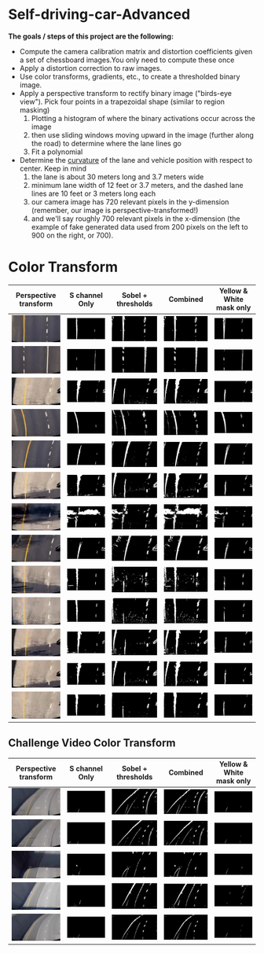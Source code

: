 # Self-driving-car-Advanced


**The goals / steps of this project are the following:**
* Compute the camera calibration matrix and distortion coefficients given a set of chessboard images.You only need to compute these once
* Apply a distortion correction to raw images.
* Use color transforms, gradients, etc., to create a thresholded binary image.
* Apply a perspective transform to rectify binary image ("birds-eye view"). Pick four points in a trapezoidal shape (similar to region masking)
	1. Plotting a histogram of where the binary activations occur across the image
	2. then use sliding windows moving upward in the image (further along the road) to determine where the lane lines go
	3. Fit a polynomial
* Determine the [curvature](https://www.intmath.com/applications-differentiation/8-radius-curvature.php) of the lane and vehicle position with respect to center. Keep in mind
	1. the lane is about 30 meters long and 3.7 meters wide
	2. minimum lane width of 12 feet or 3.7 meters, and the dashed lane lines are 10 feet or 3 meters long each
	3. our camera image has 720 relevant pixels in the y-dimension (remember, our image is perspective-transformed!)
	4. and we'll say roughly 700 relevant pixels in the x-dimension (the example of fake generated data used from 200 pixels on the left to 900 on the right, or 700).

# Color Transform
| Perspective transform | S channel Only |Sobel + thresholds | Combined | Yellow & White mask only|
------------ | ------------- | ------------- | ------------- | -------------
<img src="./output_images/perspective_transform/straight_lines1.jpg" width="150" height1="100">|<img src="./output_images/perspective_transform/straight_lines1_SchannelOnly.jpg" width="150" height1="100">|<img src="./output_images/perspective_transform/straight_lines1_FullColorTransf.jpg" width="150" height1="100">|<img src="./output_images/perspective_transform/straight_lines1_Combined.jpg" width="150" height1="100">|<img src="./output_images/perspective_transform/straight_lines1_Option2.jpg" width="150" height1="100">|
<img src="./output_images/perspective_transform/straight_lines2.jpg" width="150" height1="100">|<img src="./output_images/perspective_transform/straight_lines2_SchannelOnly.jpg" width="150" height1="100">|<img src="./output_images/perspective_transform/straight_lines2_FullColorTransf.jpg" width="150" height1="100">|<img src="./output_images/perspective_transform/straight_lines2_Combined.jpg" width="150" height1="100">|<img src="./output_images/perspective_transform/straight_lines2_Option2.jpg" width="150" height1="100">|
<img src="./output_images/perspective_transform/test1.jpg" width="150" height1="100">|<img src="./output_images/perspective_transform/test1_SchannelOnly.jpg" width="150" height1="100">|<img src="./output_images/perspective_transform/test1_FullColorTransf.jpg" width="150" height1="100">|<img src="./output_images/perspective_transform/test1_Combined.jpg" width="150" height1="100">|<img src="./output_images/perspective_transform/test1_Option2.jpg" width="150" height1="100">|
<img src="./output_images/perspective_transform/test2.jpg" width="150" height1="100">|<img src="./output_images/perspective_transform/test2_SchannelOnly.jpg" width="150" height1="100">|<img src="./output_images/perspective_transform/test2_FullColorTransf.jpg" width="150" height1="100">|<img src="./output_images/perspective_transform/test2_Combined.jpg" width="150" height1="100">|<img src="./output_images/perspective_transform/test2_Option2.jpg" width="150" height1="100">|
<img src="./output_images/perspective_transform/test3.jpg" width="150" height1="100">|<img src="./output_images/perspective_transform/test3_SchannelOnly.jpg" width="150" height1="100">|<img src="./output_images/perspective_transform/test3_FullColorTransf.jpg" width="150" height1="100">|<img src="./output_images/perspective_transform/test3_Combined.jpg" width="150" height1="100">|<img src="./output_images/perspective_transform/test3_Option2.jpg" width="150" height1="100">|
<img src="./output_images/perspective_transform/test4.jpg" width="150" height1="100">|<img src="./output_images/perspective_transform/test4_SchannelOnly.jpg" width="150" height1="100">|<img src="./output_images/perspective_transform/test4_FullColorTransf.jpg" width="150" height1="100">|<img src="./output_images/perspective_transform/test4_Combined.jpg" width="150" height1="100">|<img src="./output_images/perspective_transform/test4_Option2.jpg" width="150" height1="100">|
<img src="./output_images/perspective_transform/test5.jpg" width="150" height1="100">|<img src="./output_images/perspective_transform/test5_SchannelOnly.jpg" width="150" height1="100">|<img src="./output_images/perspective_transform/test5_FullColorTransf.jpg" width="150" height1="100">|<img src="./output_images/perspective_transform/test5_Combined.jpg" width="150" height1="100">|<img src="./output_images/perspective_transform/test5_Option2.jpg" width="150" height1="100">|
<img src="./output_images/perspective_transform/test6.jpg" width="150" height1="100">|<img src="./output_images/perspective_transform/test6_SchannelOnly.jpg" width="150" height1="100">|<img src="./output_images/perspective_transform/test6_FullColorTransf.jpg" width="150" height1="100">|<img src="./output_images/perspective_transform/test6_Combined.jpg" width="150" height1="100">|<img src="./output_images/perspective_transform/test6_Option2.jpg" width="150" height1="100">|
<img src="./output_images/perspective_transform/test_challenge0.jpg" width="150" height1="100">|<img src="./output_images/perspective_transform/test_challenge0_SchannelOnly.jpg" width="150" height1="100">|<img src="./output_images/perspective_transform/test_challenge0_FullColorTransf.jpg" width="150" height1="100">|<img src="./output_images/perspective_transform/test_challenge0_Combined.jpg" width="150" height1="100">|<img src="./output_images/perspective_transform/test_challenge0_Option2.jpg" width="150" height1="100">|
<img src="./output_images/perspective_transform/test_challenge1.jpg" width="150" height1="100">|<img src="./output_images/perspective_transform/test_challenge1_SchannelOnly.jpg" width="150" height1="100">|<img src="./output_images/perspective_transform/test_challenge1_FullColorTransf.jpg" width="150" height1="100">|<img src="./output_images/perspective_transform/test_challenge1_Combined.jpg" width="150" height1="100">|<img src="./output_images/perspective_transform/test_challenge1_Option2.jpg" width="150" height1="100">|
<img src="./output_images/perspective_transform/test_challenge2.jpg" width="150" height1="100">|<img src="./output_images/perspective_transform/test_challenge2_SchannelOnly.jpg" width="150" height1="100">|<img src="./output_images/perspective_transform/test_challenge2_FullColorTransf.jpg" width="150" height1="100">|<img src="./output_images/perspective_transform/test_challenge2_Combined.jpg" width="150" height1="100">|<img src="./output_images/perspective_transform/test_challenge2_Option2.jpg" width="150" height1="100">|
<img src="./output_images/perspective_transform/test_challenge3.jpg" width="150" height1="100">|<img src="./output_images/perspective_transform/test_challenge3_SchannelOnly.jpg" width="150" height1="100">|<img src="./output_images/perspective_transform/test_challenge3_FullColorTransf.jpg" width="150" height1="100">|<img src="./output_images/perspective_transform/test_challenge3_Combined.jpg" width="150" height1="100">|<img src="./output_images/perspective_transform/test_challenge3_Option2.jpg" width="150" height1="100">|
<img src="./output_images/perspective_transform/test_challenge4.jpg" width="150" height1="100">|<img src="./output_images/perspective_transform/test_challenge4_SchannelOnly.jpg" width="150" height1="100">|<img src="./output_images/perspective_transform/test_challenge4_FullColorTransf.jpg" width="150" height1="100">|<img src="./output_images/perspective_transform/test_challenge4_Combined.jpg" width="150" height1="100">|<img src="./output_images/perspective_transform/test_challenge4_Option2.jpg" width="150" height1="100">|

## Challenge Video Color Transform
| Perspective transform | S channel Only |Sobel + thresholds | Combined | Yellow & White mask only|
------------ | ------------- | ------------- | ------------- | -------------
<img src="./output_images/perspective_transform/hard_challenge0.jpg" width="150" height1="100">|<img src="./output_images/perspective_transform/hard_challenge0_SchannelOnly.jpg" width="150" height1="100">|<img src="./output_images/perspective_transform/hard_challenge0_FullColorTransf.jpg" width="150" height1="100">|<img src="./output_images/perspective_transform/hard_challenge0_Combined.jpg" width="150" height1="100">|<img src="./output_images/perspective_transform/hard_challenge0_Option2.jpg" width="150" height1="100">|
<img src="./output_images/perspective_transform/hard_challenge1.jpg" width="150" height1="100">|<img src="./output_images/perspective_transform/hard_challenge1_SchannelOnly.jpg" width="150" height1="100">|<img src="./output_images/perspective_transform/hard_challenge1_FullColorTransf.jpg" width="150" height1="100">|<img src="./output_images/perspective_transform/hard_challenge1_Combined.jpg" width="150" height1="100">|<img src="./output_images/perspective_transform/hard_challenge1_Option2.jpg" width="150" height1="100">|
<img src="./output_images/perspective_transform/hard_challenge2.jpg" width="150" height1="100">|<img src="./output_images/perspective_transform/hard_challenge2_SchannelOnly.jpg" width="150" height1="100">|<img src="./output_images/perspective_transform/hard_challenge2_FullColorTransf.jpg" width="150" height1="100">|<img src="./output_images/perspective_transform/hard_challenge2_Combined.jpg" width="150" height1="100">|<img src="./output_images/perspective_transform/hard_challenge2_Option2.jpg" width="150" height1="100">|
<img src="./output_images/perspective_transform/hard_challenge3.jpg" width="150" height1="100">|<img src="./output_images/perspective_transform/hard_challenge3_SchannelOnly.jpg" width="150" height1="100">|<img src="./output_images/perspective_transform/hard_challenge3_FullColorTransf.jpg" width="150" height1="100">|<img src="./output_images/perspective_transform/hard_challenge3_Combined.jpg" width="150" height1="100">|<img src="./output_images/perspective_transform/hard_challenge3_Option2.jpg" width="150" height1="100">|
<img src="./output_images/perspective_transform/hard_challenge4.jpg" width="150" height1="100">|<img src="./output_images/perspective_transform/hard_challenge4_SchannelOnly.jpg" width="150" height1="100">|<img src="./output_images/perspective_transform/hard_challenge4_FullColorTransf.jpg" width="150" height1="100">|<img src="./output_images/perspective_transform/hard_challenge4_Combined.jpg" width="150" height1="100">|<img src="./output_images/perspective_transform/hard_challenge4_Option2.jpg" width="150" height1="100">|

